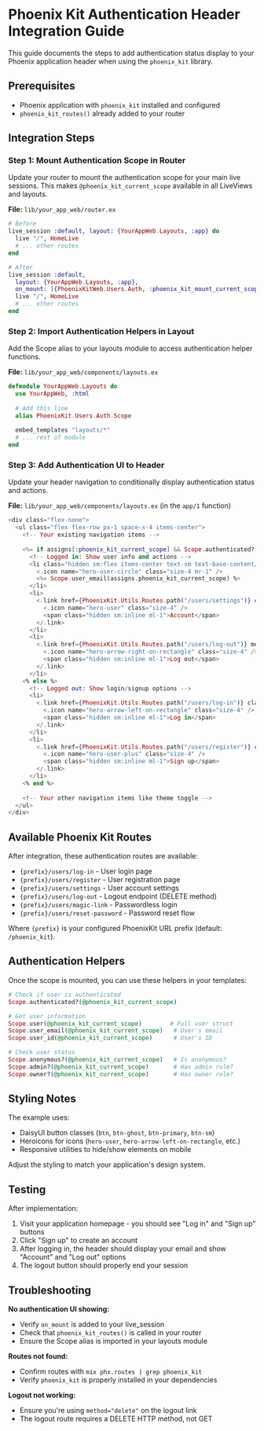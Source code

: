 # Phoenix Kit Authentication Header Integration Guide

This guide documents the steps to add authentication status display to your Phoenix application header when using the `phoenix_kit` library.

## Prerequisites
- Phoenix application with `phoenix_kit` installed and configured
- `phoenix_kit_routes()` already added to your router

## Integration Steps

### Step 1: Mount Authentication Scope in Router

Update your router to mount the authentication scope for your main live sessions. This makes `@phoenix_kit_current_scope` available in all LiveViews and layouts.

**File:** `lib/your_app_web/router.ex`

```elixir
# Before
live_session :default, layout: {YourAppWeb.Layouts, :app} do
  live "/", HomeLive
  # ... other routes
end

# After
live_session :default,
  layout: {YourAppWeb.Layouts, :app},
  on_mount: [{PhoenixKitWeb.Users.Auth, :phoenix_kit_mount_current_scope}] do
  live "/", HomeLive
  # ... other routes
end
```

### Step 2: Import Authentication Helpers in Layout

Add the Scope alias to your layouts module to access authentication helper functions.

**File:** `lib/your_app_web/components/layouts.ex`

```elixir
defmodule YourAppWeb.Layouts do
  use YourAppWeb, :html
  
  # Add this line
  alias PhoenixKit.Users.Auth.Scope
  
  embed_templates "layouts/*"
  # ... rest of module
end
```

### Step 3: Add Authentication UI to Header

Update your header navigation to conditionally display authentication status and actions.

**File:** `lib/your_app_web/components/layouts.ex` (in the `app/1` function)

```heex
<div class="flex-none">
  <ul class="flex flex-row px-1 space-x-4 items-center">
    <!-- Your existing navigation items -->
    
    <%= if assigns[:phoenix_kit_current_scope] && Scope.authenticated?(assigns.phoenix_kit_current_scope) do %>
      <!-- Logged in: Show user info and actions -->
      <li class="hidden sm:flex items-center text-sm text-base-content/70">
        <.icon name="hero-user-circle" class="size-4 mr-1" />
        <%= Scope.user_email(assigns.phoenix_kit_current_scope) %>
      </li>
      <li>
        <.link href={PhoenixKit.Utils.Routes.path("/users/settings")} class="btn btn-ghost btn-sm">
          <.icon name="hero-user" class="size-4" />
          <span class="hidden sm:inline ml-1">Account</span>
        </.link>
      </li>
      <li>
        <.link href={PhoenixKit.Utils.Routes.path("/users/log-out")} method="delete" class="btn btn-ghost btn-sm">
          <.icon name="hero-arrow-right-on-rectangle" class="size-4" />
          <span class="hidden sm:inline ml-1">Log out</span>
        </.link>
      </li>
    <% else %>
      <!-- Logged out: Show login/signup options -->
      <li>
        <.link href={PhoenixKit.Utils.Routes.path("/users/log-in")} class="btn btn-ghost btn-sm">
          <.icon name="hero-arrow-left-on-rectangle" class="size-4" />
          <span class="hidden sm:inline ml-1">Log in</span>
        </.link>
      </li>
      <li>
        <.link href={PhoenixKit.Utils.Routes.path("/users/register")} class="btn btn-primary btn-sm">
          <.icon name="hero-user-plus" class="size-4" />
          <span class="hidden sm:inline ml-1">Sign up</span>
        </.link>
      </li>
    <% end %>
    
    <!-- Your other navigation items like theme toggle -->
  </ul>
</div>
```

## Available Phoenix Kit Routes

After integration, these authentication routes are available:

- `{prefix}/users/log-in` - User login page
- `{prefix}/users/register` - User registration page
- `{prefix}/users/settings` - User account settings
- `{prefix}/users/log-out` - Logout endpoint (DELETE method)
- `{prefix}/users/magic-link` - Passwordless login
- `{prefix}/users/reset-password` - Password reset flow

Where `{prefix}` is your configured PhoenixKit URL prefix (default: `/phoenix_kit`).

## Authentication Helpers

Once the scope is mounted, you can use these helpers in your templates:

```elixir
# Check if user is authenticated
Scope.authenticated?(@phoenix_kit_current_scope)

# Get user information
Scope.user(@phoenix_kit_current_scope)        # Full user struct
Scope.user_email(@phoenix_kit_current_scope)   # User's email
Scope.user_id(@phoenix_kit_current_scope)      # User's ID

# Check user status
Scope.anonymous?(@phoenix_kit_current_scope)   # Is anonymous?
Scope.admin?(@phoenix_kit_current_scope)       # Has admin role?
Scope.owner?(@phoenix_kit_current_scope)       # Has owner role?
```

## Styling Notes

The example uses:
- DaisyUI button classes (`btn`, `btn-ghost`, `btn-primary`, `btn-sm`)
- Heroicons for icons (`hero-user`, `hero-arrow-left-on-rectangle`, etc.)
- Responsive utilities to hide/show elements on mobile

Adjust the styling to match your application's design system.

## Testing

After implementation:
1. Visit your application homepage - you should see "Log in" and "Sign up" buttons
2. Click "Sign up" to create an account
3. After logging in, the header should display your email and show "Account" and "Log out" options
4. The logout button should properly end your session

## Troubleshooting

**No authentication UI showing:**
- Verify `on_mount` is added to your live_session
- Check that `phoenix_kit_routes()` is called in your router
- Ensure the Scope alias is imported in your layouts module

**Routes not found:**
- Confirm routes with `mix phx.routes | grep phoenix_kit`
- Verify `phoenix_kit` is properly installed in your dependencies

**Logout not working:**
- Ensure you're using `method="delete"` on the logout link
- The logout route requires a DELETE HTTP method, not GET